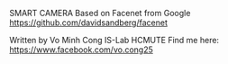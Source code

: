 SMART CAMERA
Based on Facenet from Google
    https://github.com/davidsandberg/facenet

Written by Vo Minh Cong
            IS-Lab
            HCMUTE 
Find me here: https://www.facebook.com/vo.cong25